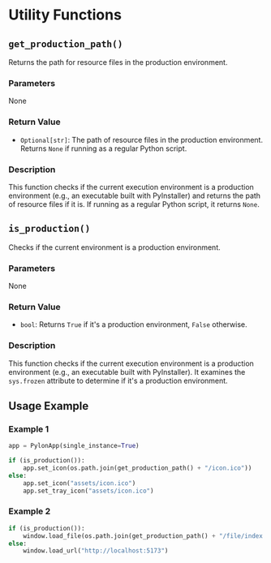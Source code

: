 # Utility Functions

## `get_production_path()`

Returns the path for resource files in the production environment.

### Parameters

None

### Return Value

- `Optional[str]`: The path of resource files in the production environment. Returns `None` if running as a regular Python script.

### Description

This function checks if the current execution environment is a production environment (e.g., an executable built with PyInstaller) and returns the path of resource files if it is. If running as a regular Python script, it returns `None`.

## `is_production()`

Checks if the current environment is a production environment.

### Parameters

None

### Return Value

- `bool`: Returns `True` if it's a production environment, `False` otherwise.

### Description

This function checks if the current execution environment is a production environment (e.g., an executable built with PyInstaller). It examines the `sys.frozen` attribute to determine if it's a production environment.

## Usage Example

### Example 1

```python
app = PylonApp(single_instance=True)

if (is_production()):
    app.set_icon(os.path.join(get_production_path() + "/icon.ico"))
else:
    app.set_icon("assets/icon.ico")
    app.set_tray_icon("assets/icon.ico")
```

### Example 2

```python
if (is_production()):
    window.load_file(os.path.join(get_production_path() + "/file/index.html"))
else:
    window.load_url("http://localhost:5173")
```
